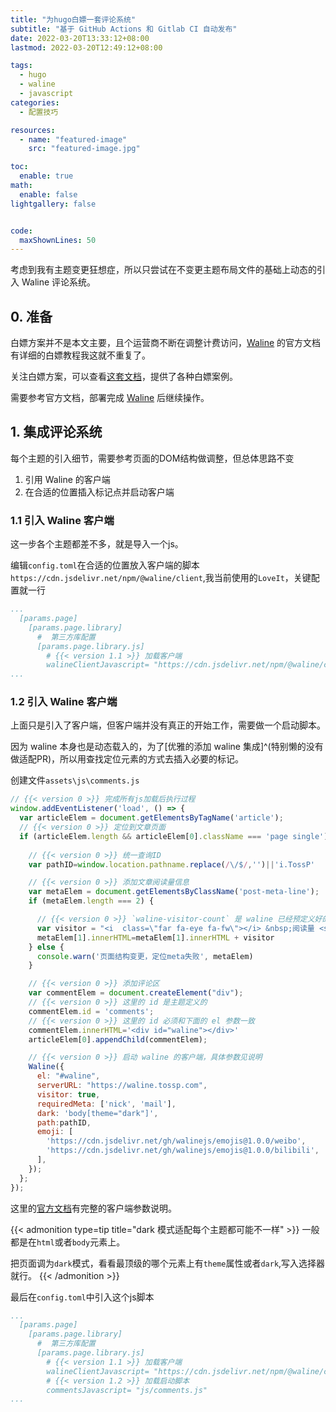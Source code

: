 ```yaml
---
title: "为hugo白嫖一套评论系统"
subtitle: "基于 GitHub Actions 和 Gitlab CI 自动发布"
date: 2022-03-20T13:33:12+08:00
lastmod: 2022-03-20T12:49:12+08:00

tags:
  - hugo
  - waline
  - javascript
categories: 
  - 配置技巧

resources:
  - name: "featured-image"
    src: "featured-image.jpg"

toc:
  enable: true
math:
  enable: false
lightgallery: false


code:
  maxShownLines: 50
---
```


考虑到我有主题变更狂想症，所以只尝试在不变更主题布局文件的基础上动态的引入 Waline 评论系统。

<!--more-->

## 0. 准备

白嫖方案并不是本文主要，且个运营商不断在调整计费访问，[Waline](https://waline.js.org/) 的官方文档有详细的白嫖教程我这就不重复了。

关注白嫖方案，可以查看[这套文档](https://waline.js.org/guide/server/databases.html)，提供了各种白嫖案例。

需要参考官方文档，部署完成 [Waline](https://waline.js.org/) 后继续操作。

## 1. 集成评论系统

每个主题的引入细节，需要参考页面的DOM结构做调整，但总体思路不变

1. 引用 Waline 的客户端
2. 在合适的位置插入标记点并启动客户端

### 1.1 引入 Waline 客户端

这一步各个主题都差不多，就是导入一个js。

编辑`config.toml`在合适的位置放入客户端的脚本`https://cdn.jsdelivr.net/npm/@waline/client`,我当前使用的`LoveIt`，关键配置就一行

```yml
...
  [params.page]
    [params.page.library]
      #  第三方库配置
      [params.page.library.js]
        # {{< version 1.1 >}} 加载客户端
        walineClientJavascript= "https://cdn.jsdelivr.net/npm/@waline/client"
...
```

### 1.2 引入 Waline 客户端

上面只是引入了客户端，但客户端并没有真正的开始工作，需要做一个启动脚本。

因为 waline 本身也是动态载入的，为了[优雅的添加 waline 集成]^(特别懒的没有做适配PR)，所以用查找定位元素的方式去插入必要的标记。

创建文件`assets\js\comments.js`

```js
// {{< version 0 >}} 完成所有js加载后执行过程
window.addEventListener('load', () => {
  var articleElem = document.getElementsByTagName('article');
  // {{< version 0 >}} 定位到文章页面
  if (articleElem.length && articleElem[0].className === 'page single') {
    
    // {{< version 0 >}} 统一查询ID
    var pathID=window.location.pathname.replace(/\/$/,'')||'i.TossP'

    // {{< version 0 >}} 添加文章阅读量信息
    var metaElem = document.getElementsByClassName('post-meta-line');
    if (metaElem.length === 2) {

      // {{< version 0 >}} `waline-visitor-count` 是 waline 已经预定义好的。其他的按样式匹配编写就好
      var visitor = "<i  class=\"far fa-eye fa-fw\"></i> &nbsp;阅读量 <span id=\"" + pathID + "\" class=\"waline-visitor-count\" >1</span> 次&nbsp;"
      metaElem[1].innerHTML=metaElem[1].innerHTML + visitor
    } else {
      console.warn('页面结构变更，定位meta失败', metaElem)
    }

    // {{< version 0 >}} 添加评论区
    var commentElem = document.createElement("div");
    // {{< version 0 >}} 这里的 id 是主题定义的
    commentElem.id = 'comments';
    // {{< version 0 >}} 这里的 id 必须和下面的 el 参数一致
    commentElem.innerHTML='<div id="waline"></div>'
    articleElem[0].appendChild(commentElem);

    // {{< version 0 >}} 启动 waline 的客户端，具体参数见说明
    Waline({
      el: "#waline",
      serverURL: "https://waline.tossp.com",
      visitor: true,
      requiredMeta: ['nick', 'mail'],
      dark: 'body[theme="dark"]',
      path:pathID,
      emoji: [
        'https://cdn.jsdelivr.net/gh/walinejs/emojis@1.0.0/weibo',
        'https://cdn.jsdelivr.net/gh/walinejs/emojis@1.0.0/bilibili',
      ],
    });
  };
});
```

这里的[官方文档](https://waline.js.org/reference/client.html)有完整的客户端参数说明。

{{< admonition type=tip title="dark 模式适配每个主题都可能不一样" >}}
一般都是在`html`或者`body`元素上。

把页面调为`dark`模式，看看最顶级的哪个元素上有`theme`属性或者`dark`,写入选择器就行。
{{< /admonition >}}

最后在`config.toml`中引入这个js脚本

```yml
...
  [params.page]
    [params.page.library]
      #  第三方库配置
      [params.page.library.js]
        # {{< version 1.1 >}} 加载客户端
        walineClientJavascript= "https://cdn.jsdelivr.net/npm/@waline/client"
        # {{< version 1.2 >}} 加载启动脚本
        commentsJavascript= "js/comments.js"
...
```
